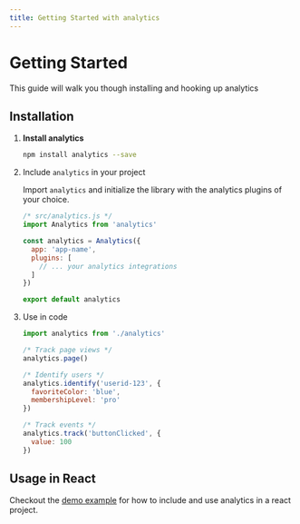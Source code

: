 ```yaml
---
title: Getting Started with analytics
---
```


# Getting Started

This guide will walk you though installing and hooking up analytics

## Installation

1. **Install analytics**

    ```bash
    npm install analytics --save
    ```

2. Include `analytics` in your project

    Import `analytics` and initialize the library with the analytics plugins of your choice.

    ```js
    /* src/analytics.js */
    import Analytics from 'analytics'

    const analytics = Analytics({
      app: 'app-name',
      plugins: [
        // ... your analytics integrations
      ]
    })

    export default analytics
    ```

3. Use in code

    ```js
    import analytics from './analytics'

    /* Track page views */
    analytics.page()

    /* Identify users */
    analytics.identify('userid-123', {
      favoriteColor: 'blue',
      membershipLevel: 'pro'
    })

    /* Track events */
    analytics.track('buttonClicked', {
      value: 100
    })
    ```

## Usage in React

Checkout the [demo example](https://github.com/DavidWells/analytics/tree/master/examples/demo) for how to include and use analytics in a react project.
